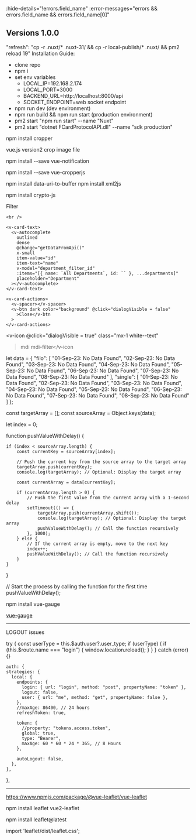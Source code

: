 :hide-details="!errors.field_name"
:error-messages="errors && errors.field_name && errors.field_name[0]"

## Versions 1.0.0
"refresh": "cp -r .nuxt/* .nuxt-31/ && cp -r local-publish/* .nuxt/ && pm2 reload 19"
Installation Guide:

- clone repo
- npm i
- set env variables
  - LOCAL_IP=192.168.2.174
  - LOCAL_PORT=3000
  - BACKEND_URL=http://localhost:8000/api
  - SOCKET_ENDPOINT=web socket endpoint
- npm run dev (dev environment)
- npm run build && npm run start (production environment)
- pm2 start "npm run start" --name "Nuxt"
- pm2 start "dotnet FCardProtocolAPI.dll" --name "sdk production"

npm install cropper

vue.js version2 crop image file

npm install --save vue-notification

npm install --save vue-cropperjs

npm install data-uri-to-buffer
npm install xml2js 


npm install crypto-js



<v-dialog v-model="dialogVisible" max-width="500px">
  <v-card flat dense class="white--text">
    <v-card-title class="background">
      <span class="headline">Filter</span>
    </v-card-title>
    <v-progress-linear
      v-if="loadinglinear"
      indeterminate
      color="primary"
    ></v-progress-linear>

    <br />

    <v-card-text>
      <v-autocomplete
        outlined
        dense
        @change="getDataFromApi()"
        x-small
        item-value="id"
        item-text="name"
        v-model="department_filter_id"
        :items="[{ name: `All Departments`, id: `` }, ...departments]"
        placeholder="Department"
      ></v-autocomplete>
    </v-card-text>

    <v-card-actions>
      <v-spacer></v-spacer>
      <v-btn dark color="background" @click="dialogVisible = false"
        >Close</v-btn
      >
    </v-card-actions>

  </v-card>
</v-dialog>

<v-icon @click="dialogVisible = true" class="mx-1 white--text"

> mdi mdi-filter</v-icon

<!-- dialogVisible: false, -->

let data = {
    "filo": [
        "01-Sep-23: No Data Found",
        "02-Sep-23: No Data Found",
        "03-Sep-23: No Data Found",
        "04-Sep-23: No Data Found",
        "05-Sep-23: No Data Found",
        "06-Sep-23: No Data Found",
        "07-Sep-23: No Data Found",
        "08-Sep-23: No Data Found"
    ],
    "single": [
        "01-Sep-23: No Data Found",
        "02-Sep-23: No Data Found",
        "03-Sep-23: No Data Found",
        "04-Sep-23: No Data Found",
        "05-Sep-23: No Data Found",
        "06-Sep-23: No Data Found",
        "07-Sep-23: No Data Found",
        "08-Sep-23: No Data Found"
    ]
};

const targetArray = [];
const sourceArray = Object.keys(data);

let index = 0;

function pushValueWithDelay() {

    if (index < sourceArray.length) {
        const currentKey = sourceArray[index];

        // Push the current key from the source array to the target array
        targetArray.push(currentKey);
        console.log(targetArray); // Optional: Display the target array

        const currentArray = data[currentKey];

        if (currentArray.length > 0) {
            // Push the first value from the current array with a 1-second delay
            setTimeout(() => {
                targetArray.push(currentArray.shift());
                console.log(targetArray); // Optional: Display the target array
                pushValueWithDelay(); // Call the function recursively
            }, 1000);
        } else {
            // If the current array is empty, move to the next key
            index++;
            pushValueWithDelay(); // Call the function recursively
        }
    }
}

// Start the process by calling the function for the first time
pushValueWithDelay();



npm install vue-gauge

[vue-gauge](https://www.npmjs.com/package/vue-gauge?activeTab=explore)

-----------------------------------------------------------------------------------------
LOGOUT issues 

try {
      const userType = this.$auth.user?.user_type;
      if (userType) {
        if (this.$route.name === "login") {
          window.location.reload();
        }
      }
    } catch (error) {}

    auth: {
    strategies: {
      local: {
        endpoints: {
          login: { url: "login", method: "post", propertyName: "token" },
          logout: false,
          user: { url: "me", method: "get", propertyName: false },
        },
        //maxAge: 86400, // 24 hours
        refreshToken: true,

        token: {
          //property: "tokens.access.token",
          global: true,
          type: "Bearer",
          maxAge: 60 * 60 * 24 * 365, // 8 Hours
        },

        autoLogout: false,
      },
    },
  },

---------------------------------------------------------------------

https://www.npmjs.com/package/@vue-leaflet/vue-leaflet

npm install leaflet vue2-leaflet

npm install leaflet@latest

import 'leaflet/dist/leaflet.css';
